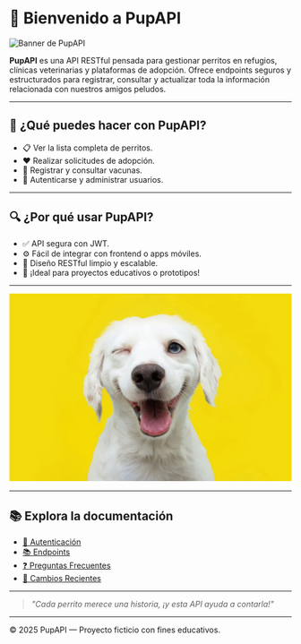 # 🐾 Bienvenido a PupAPI

![Banner de PupAPI](./img/banner.jpg)

**PupAPI** es una API RESTful pensada para gestionar perritos en refugios, clínicas veterinarias y plataformas de adopción. Ofrece endpoints seguros y estructurados para registrar, consultar y actualizar toda la información relacionada con nuestros amigos peludos.

---

## 🚀 ¿Qué puedes hacer con PupAPI?

- 📋 Ver la lista completa de perritos.
- ❤️ Realizar solicitudes de adopción.
- 💉 Registrar y consultar vacunas.
- 👤 Autenticarse y administrar usuarios.

---

## 🔍 ¿Por qué usar PupAPI?

- ✅ API segura con JWT.
- ⚙️ Fácil de integrar con frontend o apps móviles.
- 🧩 Diseño RESTful limpio y escalable.
- 🐶 ¡Ideal para proyectos educativos o prototipos!

---

![Ilustración de un perrito feliz](./img/happy-dog.png)

---

## 📚 Explora la documentación

- [🔐 Autenticación](./guia/autenticacion.md)
- [📚 Endpoints](./guia/endpoints.md)
- [❓ Preguntas Frecuentes](./recursos/preguntas.md)
- [📝 Cambios Recientes](./recursos/changelog.md)

---

> *"Cada perrito merece una historia, ¡y esta API ayuda a contarla!"*

---

© 2025 PupAPI — Proyecto ficticio con fines educativos.

